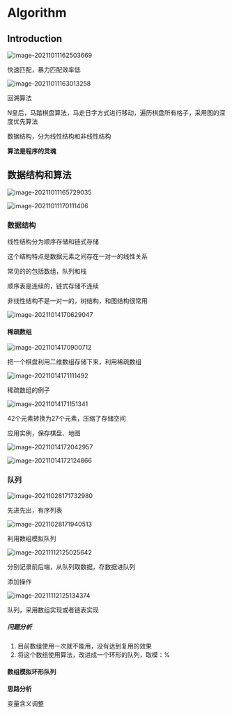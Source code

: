# Algorithm

## Introduction

![image-20211011162503669](C:\Users\mountainINblack\AppData\Roaming\Typora\typora-user-images\image-20211011162503669.png)

快速匹配，暴力匹配效率低

![image-20211011163013258](C:\Users\mountainINblack\AppData\Roaming\Typora\typora-user-images\image-20211011163013258.png)

回溯算法

N皇后，马踏棋盘算法，马走日字方式进行移动，遍历棋盘所有格子，采用图的深度优先算法

数据结构，分为线性结构和非线性结构

**算法是程序的灵魂**

## 数据结构和算法

![image-20211011165729035](Algorithm.assets/image-20211011165729035.png)

![image-20211011170111406](Algorithm.assets/image-20211011170111406.png)

### 数据结构

线性结构分为顺序存储和链式存储

这个结构特点是数据元素之间存在一对一的线性关系

常见的的包括数组，队列和栈

顺序表是连续的，链式存储不连续

非线性结构不是一对一的，树结构，和图结构很常用

![image-20211014170629047](Algorithm.assets/image-20211014170629047.png)

#### 稀疏数组

![image-20211014170900712](Algorithm.assets/image-20211014170900712.png)

把一个棋盘利用二维数组存储下来，利用稀疏数组

![image-20211014171111492](Algorithm.assets/image-20211014171111492.png)

稀疏数组的例子

![image-20211014171151341](Algorithm.assets/image-20211014171151341.png)

42个元素转换为27个元素，压缩了存储空间

应用实例，保存棋盘、地图

![image-20211014172042957](Algorithm.assets/image-20211014172042957.png)

![image-20211014172124866](Algorithm.assets/image-20211014172124866.png)

### 队列

![image-20211028171732980](Algorithm.assets/image-20211028171732980.png)

先进先出，有序列表

![image-20211028171940513](Algorithm.assets/image-20211028171940513.png)

利用数组模拟队列

![image-20211112125025642](Algorithm.assets/image-20211112125025642.png)

分别记录前后端，从队列取数据，存数据进队列

添加操作

![image-20211112125134374](Algorithm.assets/image-20211112125134374.png)

队列，采用数组实现或者链表实现

##### 问题分析

1. 目前数组使用一次就不能用，没有达到复用的效果
2. 将这个数组使用算法，改进成一个环形的队列，取模：%

#### 数组模拟环形队列

**思路分析**

变量含义调整

